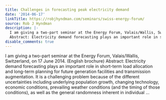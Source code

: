 ```yaml
---
title: Challenges in forecasting peak electricity demand
date: '2014-06-17'
linkTitle: https://robjhyndman.com/seminars/swiss-energy-forum/
source: Rob J Hyndman
description: |-
  I am giving a two-part seminar at the Energy Forum, Valais/Wallis, Switzerland, on 17 June 2014. (English brochure)
  Abstract: Electricity demand forecasting plays an important role in short-term load allocation and long-term planning for future generation facilities and transmission augmentation. It is a challenging problem because of the different uncertainties including underlying population growth, changing technology, economic conditions, prevailing weather conditions (and the timing of those conditions), as well as the general randomness inherent in individual ...
disable_comments: true
---
```

I am giving a two-part seminar at the Energy Forum, Valais/Wallis, Switzerland, on 17 June 2014. (English brochure)
Abstract: Electricity demand forecasting plays an important role in short-term load allocation and long-term planning for future generation facilities and transmission augmentation. It is a challenging problem because of the different uncertainties including underlying population growth, changing technology, economic conditions, prevailing weather conditions (and the timing of those conditions), as well as the general randomness inherent in individual ...